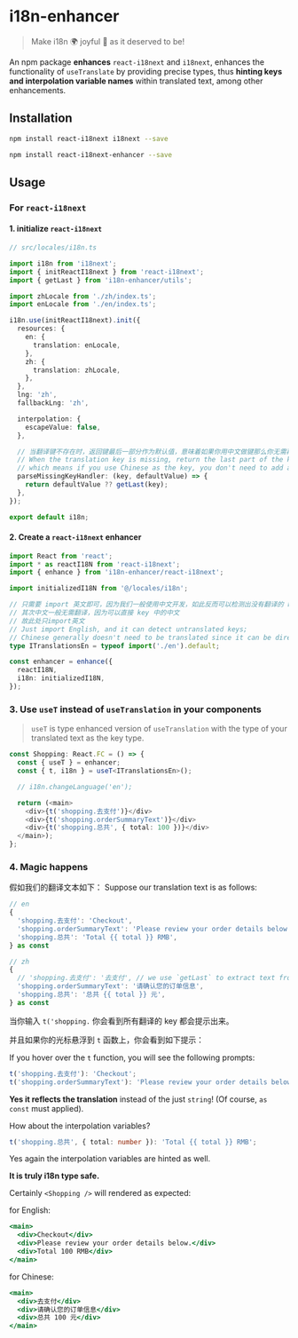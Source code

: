 # i18n-enhancer

> Make i18n 🌍 joyful 🤗 as it deserved to be!

An npm package **enhances** `react-i18next` and `i18next`, enhances the functionality of `useTranslate` by providing precise types, thus **hinting keys and interpolation variable names** within translated text, among other enhancements.

## Installation

```bash
npm install react-i18next i18next --save

npm install react-i18next-enhancer --save
```

## Usage

### For `react-i18next`

#### 1. initialize `react-i18next`

```typescript
// src/locales/i18n.ts

import i18n from 'i18next';
import { initReactI18next } from 'react-i18next';
import { getLast } from 'i18n-enhancer/utils';

import zhLocale from './zh/index.ts';
import enLocale from './en/index.ts';

i18n.use(initReactI18next).init({
  resources: {
    en: {
      translation: enLocale,
    },
    zh: {
      translation: zhLocale,
    },
  },
  lng: 'zh',
  fallbackLng: 'zh',

  interpolation: {
    escapeValue: false,
  },

  // 当翻译键不存在时，返回键最后一部分作为默认值，意味着如果你用中文做键那么你无需再添加中文翻译
  // When the translation key is missing, return the last part of the key as the default value,
  // which means if you use Chinese as the key, you don't need to add a Chinese translation.
  parseMissingKeyHandler: (key, defaultValue) => {
    return defaultValue ?? getLast(key);
  },
});

export default i18n;
```

#### 2. Create a `react-i18next` **enhancer**

```typescript
import React from 'react';
import * as reactI18N from 'react-i18next';
import { enhance } from 'i18n-enhancer/react-i18next';

import initializedI18N from '@/locales/i18n';

// 只需要 import 英文即可，因为我们一般使用中文开发，如此反而可以检测出没有翻译的 key
// 其次中文一般无需翻译，因为可以直接 key 中的中文
// 故此处只import英文
// Just import English, and it can detect untranslated keys;
// Chinese generally doesn't need to be translated since it can be directly used from the keys in Chinese. Thus, only import English here.
type ITranslationsEn = typeof import('./en').default;

const enhancer = enhance({
  reactI18N,
  i18n: initializedI18N,
});
```

### 3. Use `useT` instead of `useTranslation` in your components

> `useT` is type enhanced version of `useTranslation` with the type of your translated text as the key type.

```typescript
const Shopping: React.FC = () => {
  const { useT } = enhancer;
  const { t, i18n } = useT<ITranslationsEn>();

  // i18n.changeLanguage('en');

  return (<main>
    <div>{t('shopping.去支付')}</div>
    <div>{t('shopping.orderSummaryText')}</div>
    <div>{t('shopping.总共', { total: 100 })}</div>
  </main>);
};
```

### 4. Magic happens

假如我们的翻译文本如下：
Suppose our translation text is as follows:

```typescript
// en
{
  'shopping.去支付': 'Checkout',
  'shopping.orderSummaryText': 'Please review your order details below.',
  'shopping.总共': 'Total {{ total }} RMB',
} as const

// zh
{
  // 'shopping.去支付': '去支付', // we use `getLast` to extract text from key so no need to provide translation for Chinese. What a efficient way!
  'shopping.orderSummaryText': '请确认您的订单信息',
  'shopping.总共': '总共 {{ total }} 元',
} as const
```

当你输入 `t('shopping.` 你会看到所有翻译的 key 都会提示出来。

并且如果你的光标悬浮到 `t` 函数上，你会看到如下提示：

If you hover over the `t` function, you will see the following prompts:

```typescript
t('shopping.去支付'): 'Checkout'; 
t('shopping.orderSummaryText'): 'Please review your order details below.';
```

**Yes it reflects the translation** instead of the just `string`! (Of course, `as const` must applied).

How about the interpolation variables?

```typescript
t('shopping.总共', { total: number }): 'Total {{ total }} RMB';
```

Yes again the interpolation variables are hinted as well.

**It is truly i18n type safe.**

Certainly `<Shopping />` will rendered as expected:

for English:

```jsx
<main>
  <div>Checkout</div>
  <div>Please review your order details below.</div>
  <div>Total 100 RMB</div>
</main>
```

for Chinese:

```jsx
<main>
  <div>去支付</div>
  <div>请确认您的订单信息</div>
  <div>总共 100 元</div>
</main>
```
